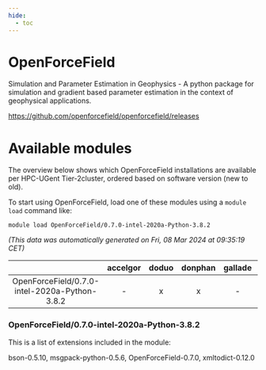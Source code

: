 ```yaml
---
hide:
  - toc
---
```


OpenForceField
==============


Simulation and Parameter Estimation in Geophysics - A python package for simulation and gradient based parameter estimation in the context of geophysical applications.

https://github.com/openforcefield/openforcefield/releases
# Available modules


The overview below shows which OpenForceField installations are available per HPC-UGent Tier-2cluster, ordered based on software version (new to old).

To start using OpenForceField, load one of these modules using a `module load` command like:

```shell
module load OpenForceField/0.7.0-intel-2020a-Python-3.8.2
```

*(This data was automatically generated on Fri, 08 Mar 2024 at 09:35:19 CET)*  

| |accelgor|doduo|donphan|gallade|joltik|skitty|
| :---: | :---: | :---: | :---: | :---: | :---: | :---: |
|OpenForceField/0.7.0-intel-2020a-Python-3.8.2|-|x|x|-|x|x|


### OpenForceField/0.7.0-intel-2020a-Python-3.8.2

This is a list of extensions included in the module:

bson-0.5.10, msgpack-python-0.5.6, OpenForceField-0.7.0, xmltodict-0.12.0